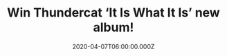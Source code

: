 ---
campaign-uuid: "c-bc5d062a-edb2-4337-ab7e-5375de402ed3"
type: "Competition"
category: "Music"
date: "2020-04-07T06:00:00.000Z"
end-date: "2020-05-07T23:59:00.000Z"
disable-form: false
is_promoted: false
has_entry_page: true
title: "Win Thundercat ‘It Is What It Is’ new album!"
competition-description: "<p>We are giving away ‘It Is What It Is’, the 4th studio\
  \ album by the American musician and songwriter Thundercat. An album where the superstar\
  \ mediates on life and death with tribute to Mac Miller.</p>\n<p>If you are his\
  \ biggest fan, click below for a chance to win now.</p>\n"
hero-header: "Win Thundercat ‘It Is What It Is’ new album!"
terms-confirmation: "N/A"
banner-img: "https://assets.expresslyapp.com/asset-ce8292b4-bae8-493e-b3b6-1da8067160a3.jpg"
logo-left-href: "http://club.expressly.io"
logo-left-image: "https://assets.expresslyapp.com/asset-db7fe439-4d98-4096-bf12-d11c2a1ca9b9.jpg"
logo-left-title: "Expressly club"
bg-image-hero: "https://assets.expresslyapp.com/asset-c37d0e69-269e-419c-b767-af9aaebd753e.jpg"
bg-image-first: "https://assets.expresslyapp.com/asset-4b78f0ff-80db-4eea-9bba-511332e7c436.jpg"
section1-content: "<p>‘It Is What It Is’ features the singles 'King of the Hill',\
  \ 'Black Qualls' (featuring Steve Lacy, Steve Arrington and Childish Gambino) and\
  \ 'Dragonball Durag'. Also has important guest performances from Louis Cole, Zack\
  \ Foxx, Ty Dolla $ign and Lil B.</p>\n<p>Click below and it could be yours!</p>\n"
entry-title: "Win Thundercat ‘It Is What It Is’ new album!"
entry-content: "<p>Enter the draw to win Thundercat ‘It Is What It Is’ new album by\
  \ completing the form below before 23:59 on the 7th of May 2020.</p>\n"
has-winner: false
prize-description: "Thundercat ‘It Is What It Is’ new album!"
special-conditions: "Multiple entries are allowed up to one every day.\r\n\r\nThis\
  \ competition is also available on: https://aaa.nme.com/competitions/thundercat-album-giveaway"
country-restrictions:
- "GB"
---